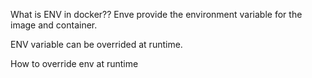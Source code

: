 What is ENV in docker??
Enve provide the environment variable for the image and container.

ENV variable can be overrided at runtime.

How to override env at runtime
